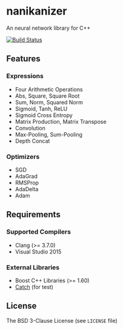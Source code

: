 # nanikanizer
An neural network library for C++

[![Build Status](https://travis-ci.org/planaria/nanikanizer.svg?branch=master)](https://travis-ci.org/planaria/nanikanizer)

## Features

### Expressions
  - Four Arithmetic Operations
  - Abs, Square, Square Root
  - Sum, Norm, Squared Norm
  - Sigmoid, Tanh, ReLU
  - Sigmoid Cross Entropy
  - Matrix Production, Matrix Transpose
  - Convolution
  - Max-Pooling, Sum-Pooling
  - Depth Concat

### Optimizers
  - SGD
  - AdaGrad
  - RMSProp
  - AdaDelta
  - Adam

## Requirements

### Supported Compilers
  - Clang (>= 3.7.0)
  - Visual Studio 2015

### External Libraries
  - Boost C++ Libraries (>= 1.60)
  - [Catch](https://github.com/philsquared/Catch) (for test)

## License
The BSD 3-Clause License (see `LICENSE` file)
